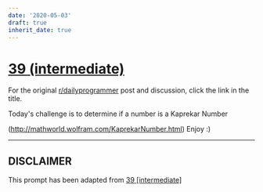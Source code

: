 ```yaml
---
date: '2020-05-03'
draft: true
inherit_date: true
---
```


# [39 (intermediate)](https://www.reddit.com/r/dailyprogrammer/comments/s6be0/4122012_challenge_39_intermediate/)

For the original [r/dailyprogrammer](https://www.reddit.com/r/dailyprogrammer/) post and discussion, click the link in the title.

Today's challenge is to determine if a number is a Kaprekar Number

(http://mathworld.wolfram.com/KaprekarNumber.html)
Enjoy :)


----
## **DISCLAIMER**
This prompt has been adapted from [39 [intermediate]](https://www.reddit.com/r/dailyprogrammer/comments/s6be0/4122012_challenge_39_intermediate/
)
